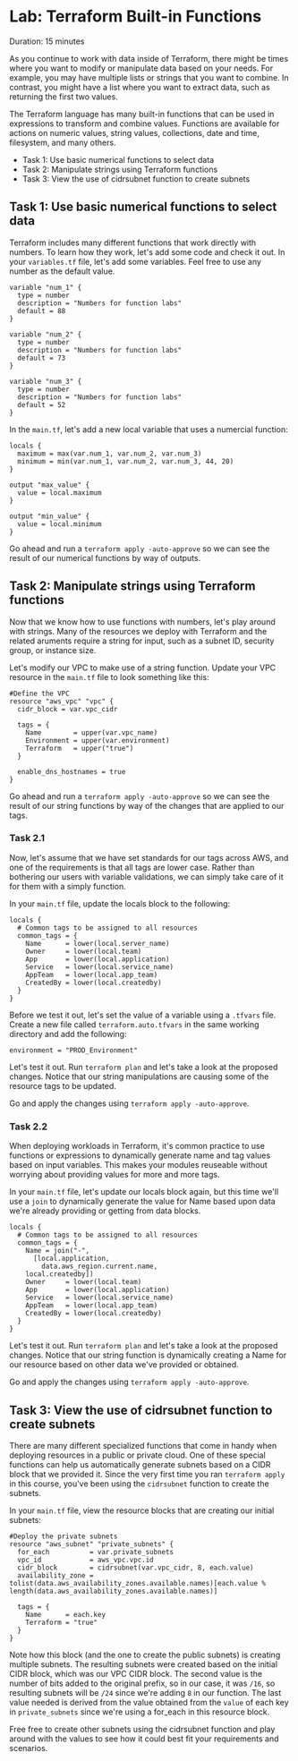 # Lab: Terraform Built-in Functions

Duration: 15 minutes

As you continue to work with data inside of Terraform, there might be times where you want to modify or manipulate data based on your needs. For example, you may have multiple lists or strings that you want to combine. In contrast, you might have a list where you want to extract data, such as returning the first two values.

The Terraform language has many built-in functions that can be used in expressions to transform and combine values. Functions are available for actions on numeric values, string values, collections, date and time, filesystem, and many others.

- Task 1: Use basic numerical functions to select data
- Task 2: Manipulate strings using Terraform functions
- Task 3: View the use of cidrsubnet function to create subnets

## Task 1: Use basic numerical functions to select data

Terraform includes many different functions that work directly with numbers. To learn how they work, let's add some code and check it out. In your `variables.tf` file, let's add some variables. Feel free to use any number as the default value.

```hcl
variable "num_1" {
  type = number
  description = "Numbers for function labs"
  default = 88
}

variable "num_2" {
  type = number
  description = "Numbers for function labs"
  default = 73
}

variable "num_3" {
  type = number
  description = "Numbers for function labs"
  default = 52
}
```

In the `main.tf`, let's add a new local variable that uses a numercial function:

```hcl
locals {
  maximum = max(var.num_1, var.num_2, var.num_3)
  minimum = min(var.num_1, var.num_2, var.num_3, 44, 20)
}

output "max_value" {
  value = local.maximum
}

output "min_value" {
  value = local.minimum
}
```

Go ahead and run a `terraform apply -auto-approve` so we can see the result of our numerical functions by way of outputs.

## Task 2: Manipulate strings using Terraform functions

Now that we know how to use functions with numbers, let's play around with strings. Many of the resources we deploy with Terraform and the related aruments require a string for input, such as a subnet ID, security group, or instance size.

Let's modify our VPC to make use of a string function. Update your VPC resource in the `main.tf` file to look something like this:

```hcl
#Define the VPC
resource "aws_vpc" "vpc" {
  cidr_block = var.vpc_cidr

  tags = {
    Name        = upper(var.vpc_name)
    Environment = upper(var.environment)
    Terraform   = upper("true")
  }

  enable_dns_hostnames = true
}
```

Go ahead and run a `terraform apply -auto-approve` so we can see the result of our string functions by way of the changes that are applied to our tags.

### Task 2.1

Now, let's assume that we have set standards for our tags across AWS, and one of the requirements is that all tags are lower case. Rather than bothering our users with variable validations, we can simply take care of it for them with a simply function.

In your `main.tf` file, update the locals block to the following:

```hcl
locals {
  # Common tags to be assigned to all resources
  common_tags = {
    Name      = lower(local.server_name)
    Owner     = lower(local.team)
    App       = lower(local.application)
    Service   = lower(local.service_name)
    AppTeam   = lower(local.app_team)
    CreatedBy = lower(local.createdby)
  }
}
```

Before we test it out, let's set the value of a variable using a `.tfvars` file. Create a new file called `terraform.auto.tfvars` in the same working directory and add the following:

```hcl
environment = "PROD_Environment"
```

Let's test it out. Run `terraform plan` and let's take a look at the proposed changes. Notice that our string manipulations are causing some of the resource tags to be updated.

Go and apply the changes using `terraform apply -auto-approve`.

### Task 2.2

When deploying workloads in Terraform, it's common practice to use functions or expressions to dynamically generate name and tag values based on input variables. This makes your modules reuseable without worrying about providing values for more and more tags.

In your `main.tf` file, let's update our locals block again, but this time we'll use a `join` to dynamically generate the value for Name based upon data we're already providing or getting from data blocks.

```hcl
locals {
  # Common tags to be assigned to all resources
  common_tags = {
    Name = join("-",
      [local.application,
        data.aws_region.current.name,
    local.createdby])
    Owner     = lower(local.team)
    App       = lower(local.application)
    Service   = lower(local.service_name)
    AppTeam   = lower(local.app_team)
    CreatedBy = lower(local.createdby)
  }
}
```

Let's test it out. Run `terraform plan` and let's take a look at the proposed changes. Notice that our string function is dynamically creating a Name for our resource based on other data we've provided or obtained.

Go and apply the changes using `terraform apply -auto-approve`.

## Task 3: View the use of cidrsubnet function to create subnets

There are many different specialized functions that come in handy when deploying resources in a public or private cloud. One of these special functions can help us automatically generate subnets based on a CIDR block that we provided it. Since the very first time you ran `terraform apply` in this course, you've been using the `cidrsubnet` function to create the subnets.

In your `main.tf` file, view the resource blocks that are creating our initial subnets:

```hcl
#Deploy the private subnets
resource "aws_subnet" "private_subnets" {
  for_each          = var.private_subnets
  vpc_id            = aws_vpc.vpc.id
  cidr_block        = cidrsubnet(var.vpc_cidr, 8, each.value)
  availability_zone = tolist(data.aws_availability_zones.available.names)[each.value % length(data.aws_availability_zones.available.names)]

  tags = {
    Name      = each.key
    Terraform = "true"
  }
}
```

Note how this block (and the one to create the public subnets) is creating multiple subnets. The resulting subnets were created based on the initial CIDR block, which was our VPC CIDR block. The second value is the number of bits added to the original prefix, so in our case, it was `/16`, so resulting subnets will be `/24` since we're adding `8` in our function. The last value needed is derived from the value obtained from the `value` of each key in `private_subnets` since we're using a for_each in this resource block.

Free free to create other subnets using the cidrsubnet function and play around with the values to see how it could best fit your requirements and scenarios.
